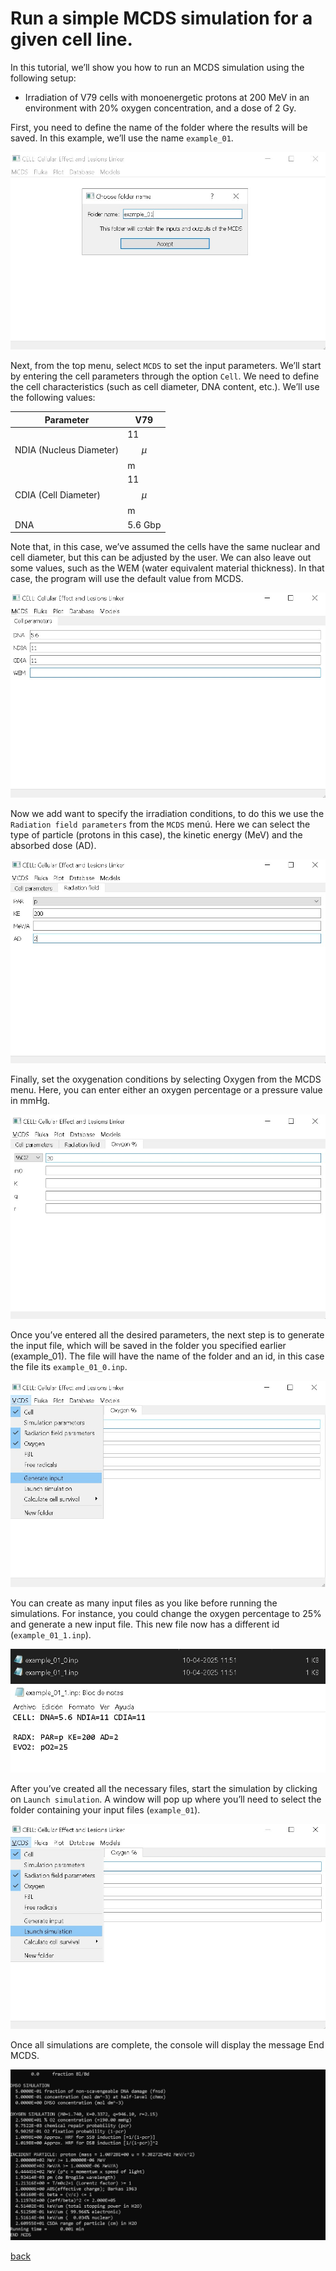 # Run a simple MCDS simulation for a given cell line.
In this tutorial, we’ll show you how to run an MCDS simulation using the following setup:

- Irradiation of V79 cells with monoenergetic protons at 200 MeV in an environment with 20% oxygen concentration, and a dose of 2 Gy.

First, you need to define the name of the folder where the results will be saved. In this example, we’ll use the name `example_01`.

![directory_name_example](./images/example_01/directory_name.jpg)

Next, from the top menu, select `MCDS` to set the input parameters. We’ll start by entering the cell parameters through the option `Cell`. We need to define the cell characteristics (such as cell diameter, DNA content, etc.). We’ll use the following values:

| Parameter | V79 |
|--|--|
| NDIA (Nucleus Diameter) | 11 $$\mu$$m |
| CDIA (Cell Diameter) | 11 $$\mu$$m |
| DNA | 5.6 Gbp |

Note that, in this case, we’ve assumed the cells have the same nuclear and cell diameter, but this can be adjusted by the user. We can also leave out some values, such as the WEM (water equivalent material thickness). In that case, the program will use the default value from MCDS.

![cell_parameters_example](./images/example_01/cell_parameters_example.jpg)

Now we add want to specify the irradiation conditions, to do this we use the `Radiation field parameters` from the `MCDS` menú. Here we can select the type of particle (protons in this case), the kinetic energy (MeV) and the absorbed dose (AD).

![radiation_field_parameters](./images/example_01/radiation_field_parameters.jpg)

Finally, set the oxygenation conditions by selecting Oxygen from the MCDS menu. Here, you can enter either an oxygen percentage or a pressure value in mmHg.

![oxygen_parameters](./images/example_01/oxygen_parameters_example.jpg)

Once you’ve entered all the desired parameters, the next step is to generate the input file, which will be saved in the folder you specified earlier (example_01). The file will have the name of the folder and an id, in this case the file its `example_01_0.inp`.

![input_example](./images/example_01/generate_input_example.jpg)

You can create as many input files as you like before running the simulations. For instance, you could change the oxygen percentage to 25% and generate a new input file. This new file now has a different id (`example_01_1.inp`).

![different_inputs](./images/example_01/files_example.jpg)

After you’ve created all the necessary files, start the simulation by clicking on `Launch simulation`. A window will pop up where you’ll need to select the folder containing your input files (`example_01`). 

![launch_simulation](./images/example_01/launch_simulation_example.jpg)

Once all simulations are complete, the console will display the message End MCDS.

![end_mcds](./images/example_01/end_mcds_view.jpg)

[back](./examples.md)